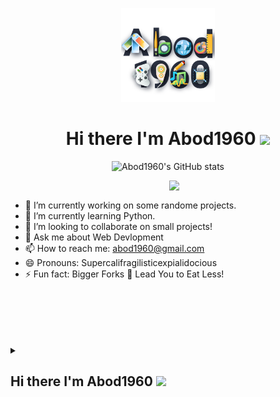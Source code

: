 <p align="center">
    <img src="asstes\fav-icon.png" width = 150rem/>

</p>
<h1 align="center"> Hi there I'm Abod1960 <img src = "https://raw.githubusercontent.com/MartinHeinz/MartinHeinz/master/wave.gif" width = 30px> </h1>

<p align="center">
	<a> <img alt = "Abod1960's GitHub stats" src="https://readme-typing-svg.herokuapp.com?font=rubik&color=ADBAC7&center=true&vCenter=true&lines=I'm+a+student+Digital+Artist.;I'm+a+student+Programmer.;I'm+a+student+Graphic+Designer.;I'm+a+Blogger.;I'm+a+Translator.;I'm+a+student+Film+Maker.;I'm+a+Customization+Enthusiast.;and+I'm++leaning+new+things+every+day🤞">
</p>

<p>
<img align="right" src="https://user-images.githubusercontent.com/63050133/156676671-d5b2e362-97d4-4404-9447-dd71ddfea82f.gif" width = 250px/>
</p>
<br>


- 🔭 I’m currently working on some randome projects.
- 🌱 I’m currently learning Python.
- 👯 I’m looking to collaborate on small projects!<!-- 🤔 I’m looking for help with -->
- 💬 Ask me about Web Devlopment
- 📫 How to reach me: [abod1960@gmail.com](mailto:abod1960@gmail.com)
- 😄 Pronouns: Supercalifragilisticexpialidocious
- ⚡ Fun fact: Bigger Forks 🍴 Lead You to Eat Less!
<br>
<br><br>
<br>
	
	
<!--
<p align = "right">
	<a href="https://github.com/piyushsuthar/github-readme-quotes"> <img alt = "Quote" src="https://quotes-github-readme.vercel.app/api?type=vertical&theme=tokyonight&animation=grow_out_in&quoteCategory=programming">
</p>
-->
<br>
<details><summary><h2> Hi there I'm Abod1960 <img src = "https://raw.githubusercontent.com/MartinHeinz/MartinHeinz/master/wave.gif" width = 30px> </h2></summary>

<p align="center" style="display: flex; flex-direction: row;">
	<a style="padding-right:1rem; " href="https://github.com/anuraghazra/github-readme-stats"> <img width="420px" alt = "Abod1960's GitHub stats" src="https://github-readme-stats.vercel.app/api?username=Abod1960&show_icons=true&bg_color=252b33&title_color=539bf5&text_color=768390&icon_color=539bf5&cache_seconds=86400&border_color=22272e"><a href="https://git.io/streak-stats"> <img width="420px" alt = "GitHub Streak" src="https://github-readme-streak-stats.herokuapp.com/?user=Abod1960&date_format=M%20j%5B%2C%20Y%5D&background=252B33&dates=9AA6B272&currStreakNum=ABBDD0&sideNums=94A4B4&sideLabels=ADBAC7&ring=4c89d6&fire=4c89d6&currStreakLabel=4c89d6&border=22272E">
</p>
</details>